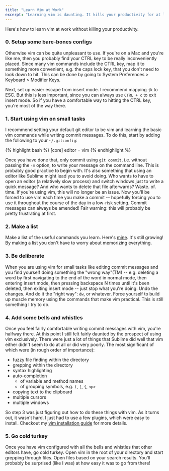 ```yaml
---
title: "Learn Vim at Work"
excerpt: "Learning vim is daunting. It kills your productivity for at least a full week. So how can anyone justify learning it while at work? This is how I did it."
---
```


Here's how to learn vim at work without killing your productivity.

### 0. Setup some bare-bones configs
Otherwise vim can be quite unpleasant to use.
   If you're on a Mac and you're like me, then you probably find your CTRL key
to be really inconveniently placed. Since many vim commands include the CTRL
key, map it to something more convenient, e.g. the caps lock key, that you don't
need to look down to hit. This can be
done by going to System Preferences > Keyboard > Modifier Keys.

Next, set up easier escape from insert mode. I recommend mapping `jk` to ESC.
But this is less important, since you can always use `CTRL + c` to exit insert
mode. So if you have a comfortable way to hitting the CTRL key, you're most of
the way there.

### 1. Start using vim on small tasks
I recommend setting your default git editor to be vim
and learning the basic vim commands while writing commit messages.
To do this, start by adding the following to your `~/.gitconfig`:

{% highlight bash %}
[core]
  editor = vim
{% endhighlight %}

Once you have done that, only commit using `git commit`, i.e. without passing the `-m` option, to write your message on the command line.
This is probably good practice to begin with.
It's also something that using an editor like Sublime might lead you to avoid doing.
Who wants to have to open an editor (a relatively slow process) and switch windows just to write a quick message?
And who wants to delete that file afterwards? Waste. of. time.
If you're using vim, this will no longer be an issue.
Now you'll be forced to use vim each time you make a commit -- hopefully
forcing you to use it throughout the course of the day in a low-risk
setting. Commit messages can always be amended!
Fair warning: this will probably be pretty frustrating at first.

### 2. Make a list
Make a list of the useful commands you learn. Here's
[mine](https://gist.github.com/davidlaprade/ec6b0e26a6525f89293a). It's still
growing! By making a list you don't have to worry about memorizing everything.

### 3. Be deliberate
When you are using vim for small tasks like editing commit
   messages and you find yourself doing something the "wrong way"(TM) -- e.g.
deleting a word by first navigating to the end of the word in normal mode, then
entering insert mode, then pressing backspace N times until it's been deleted,
then exiting insert mode -- just stop what you're doing. Undo the changes. And
do it the "right way": `dw`, or whatever. Force yourself to build up muscle
memory using the commands that make vim practical. This is still something I try to do.

### 4. Add some bells and whistles
Once you feel fairly comfortable writing commit messages with vim, you're
   halfway there. At this point I still felt fairly daunted by the prospect of
using vim exclusively. There were just a lot of things that Sublime did well
that vim either didn't seem to do at all or did very poorly.
The most significant of which were (in rough order of importance):

  * fuzzy file finding within the directory
  * grepping within the directory
  * syntax highlighting
  * auto-completion
    * of variable and method names
    * of grouping symbols, e.g. `(`, `[`, `{`, `<p>`
  * copying text to the clipboard
  * multiple cursors
  * multiple windows

So step 3 was just figuring out how to do these things with vim. As it turns
out, it wasn't hard. I just had to use a few plugins, which were easy to
install. Checkout my [vim installation guide](https://github.com/davidlaprade/dotfiles/#vim-installationupdate) for
more details.

### 5. Go cold turkey
Once you have vim configured with all the bells and whistles that other editors have, go cold turkey. Open vim in the root of your directory and start grepping through files.
Open files based on your search results. You'll probably be surprised (like I
was) at how easy it was to go from there!
